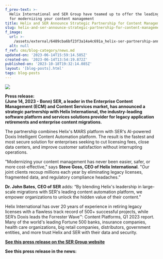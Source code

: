 ```yaml
---
f_prev-text: >-
  Helix International and SER Group have teamed up to offer the leading solution
  for modernizing your content management
title: Helix and SER Announce Strategic Partnership for Content Management Migrations
slug: helix-and-ser-announce-strategic-partnership-for-content-management-migrations
f_image:
  url: >-
    /assets/external/6489cba6bf23f3a14a4c691a_helix-ser-partnership-announcement.png
  alt: null
f_ref: cms/blog-category/news.md
updated-on: '2023-06-14T15:59:14.585Z'
created-on: '2023-06-14T13:54:19.872Z'
published-on: '2023-10-18T19:32:14.085Z'
layout: '[blog-posts].html'
tags: blog-posts
---
```


![](/assets/external/6489ba7b44ac7b501fede4c3_helix-ser-announcement.png)

‍**Press release:  
(June 14, 2023 - Bonn) SER, a leader in the Enterprise Content Management (ECM) and Content Services market, has announced a strategic partnership with Helix International, the industry-leading software platform and services solutions provider for legacy application retirements and enterprise content migrations.**

The partnership combines Helix's MARS platform with SER's AI-powered Doxis Intelligent Content Automation platform. The result is the fastest and most secure solution for enterprises seeking to cut licensing fees, close data centers, and improve customer satisfaction without interrupting operations.

"Modernizing your content management has never been easier, safer, or more cost-effective," says **Steve Goss, CEO of Helix International**. "Our joint clients recoup millions each year by eliminating legacy licenses, fragmented data, and regulatory compliance headaches.”

**Dr. John Bates**, **CEO of SER** adds: “By blending Helix's leadership in large-scale migrations with SER's leading content automation platform, we empower organizations to unlock the hidden value of their content.”

Helix International has over 20 years of experience in retiring legacy licenses with a flawless track record of 500+ successful projects, while SER’s Doxis leads the Forrester Wave™: Content Platforms, Q1 2023 report. Many of the world's leading Fortune 500 banks, insurance companies, health care organizations, big retail companies, distributors, government entities, and more trust Helix and SER with their data and security.

[**See this press release on the SER Group website**](https://www.sergroup.com/en/about-us/news-press/ser-and-helix-international-announce-strategic-partnership-for-content-management-migrations.html)

‍**See this press release in the news:**
